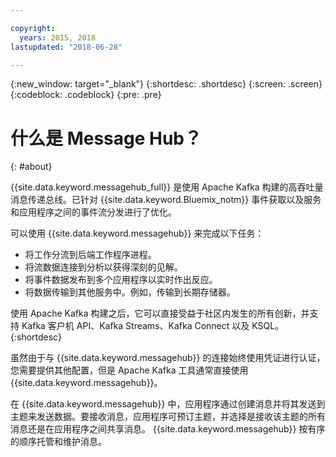 ```yaml
---

copyright:
  years: 2015, 2018
lastupdated: "2018-06-28"

---
```


{:new_window: target="_blank"}
{:shortdesc: .shortdesc}
{:screen: .screen}
{:codeblock: .codeblock}
{:pre: .pre}

# 什么是 Message Hub？
{: #about}

{{site.data.keyword.messagehub_full}} 是使用 Apache Kafka 构建的高吞吐量消息传递总线。已针对 {{site.data.keyword.Bluemix_notm}} 事件获取以及服务和应用程序之间的事件流分发进行了优化。

可以使用 {{site.data.keyword.messagehub}} 来完成以下任务：

* 将工作分流到后端工作程序进程。
* 将流数据连接到分析以获得深刻的见解。
* 将事件数据发布到多个应用程序以实时作出反应。
* 将数据传输到其他服务中。例如，传输到长期存储器。

使用 Apache Kafka 构建之后，它可以直接受益于社区内发生的所有创新，并支持 Kafka 客户机 API、Kafka Streams、Kafka Connect 以及 KSQL。
{:shortdesc}

虽然由于与 {{site.data.keyword.messagehub}} 的连接始终使用凭证进行认证，您需要提供其他配置，但是 Apache Kafka 工具通常直接使用 {{site.data.keyword.messagehub}}。

在 {{site.data.keyword.messagehub}} 中，应用程序通过创建消息并将其发送到主题来发送数据。要接收消息，应用程序可预订主题，并选择是接收该主题的所有消息还是在应用程序之间共享消息。
{{site.data.keyword.messagehub}} 按有序的顺序托管和维护消息。 




